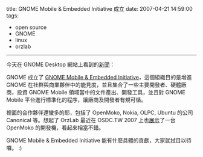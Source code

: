 title: GNOME Mobile & Embedded Initiative 成立
date: 2007-04-21 14:59:00
tags: 
- open source
- GNOME
- linux
- orzlab
---

今天在 GNOME Desktop 網站上看到的[新聞](http://gnomedesktop.org/node/3056)：

GNOME 成立了 [GNOME Mobile & Embedded Initiative](http://www.gnome.org/mobile/)，這個組織目的是增進 GNOME 在社群與商業夥伴中的能見度，並且集合了一些主要開發者、硬體廠商，投資 GNOME Mobile 領域當中的文件產出、開發工具，並且對 GNOME Mobile 平台進行標準化的程序，讓廠商及開發者有規可循。

裡面的合作夥伴還蠻多的耶，包括了 OpenMoko, Nokia, OLPC, Ubuntu 的公司 Canonical 等。想起了 OrzLab 最近在 OSDC.TW 2007 上也[展示](http://orzlab.blogspot.com/2007/03/openmoko.html)了一台 OpenMoko 的開發機，看起來相當不錯。

GNOME Mobile &amp; Embedded Initiative 能有什麼具體的貢獻，大家就拭目以待囉。 :)       